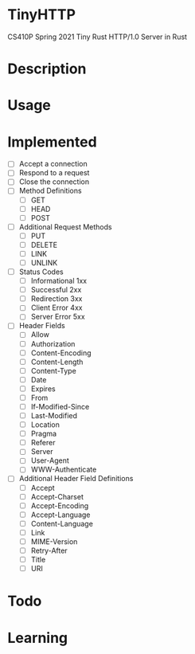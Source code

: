 # TinyHTTP

CS410P Spring 2021 Tiny Rust HTTP/1.0 Server in Rust

# Description



# Usage

# Implemented

- [ ] Accept a connection
- [ ] Respond to a request
- [ ] Close the connection
- [ ] Method Definitions
  - [ ] GET
  - [ ] HEAD
  - [ ] POST
- [ ] Additional Request Methods
  - [ ] PUT
  - [ ] DELETE
  - [ ] LINK
  - [ ] UNLINK
- [ ] Status Codes
  - [ ] Informational 1xx
  - [ ] Successful 2xx
  - [ ] Redirection 3xx
  - [ ] Client Error 4xx
  - [ ] Server Error 5xx
- [ ] Header Fields
  - [ ] Allow
  - [ ] Authorization
  - [ ] Content-Encoding
  - [ ] Content-Length
  - [ ] Content-Type
  - [ ] Date
  - [ ] Expires
  - [ ] From
  - [ ] If-Modified-Since
  - [ ] Last-Modified
  - [ ] Location
  - [ ] Pragma
  - [ ] Referer
  - [ ] Server
  - [ ] User-Agent
  - [ ] WWW-Authenticate
- [ ] Additional Header Field Definitions
  - [ ] Accept
  - [ ] Accept-Charset
  - [ ] Accept-Encoding
  - [ ] Accept-Language
  - [ ] Content-Language
  - [ ] Link
  - [ ] MIME-Version
  - [ ] Retry-After
  - [ ] Title
  - [ ] URI

# Todo

# Learning
